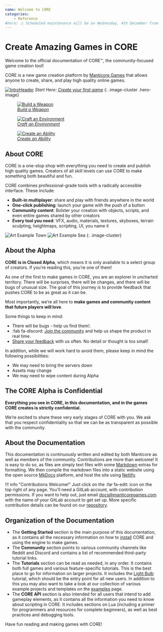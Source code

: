 ```yaml
---
name: Welcome to CORE
categories:
    - Reference
#hero: ⚠ Scheduled maintenance will be on Wednesday, 4th December from 03:00 (CET) until 05:00 (CET) ⚠
---
```


# Create Amazing Games in CORE

Welcome to the official documentation of CORE&trade;, the community-focused game creation tool!

CORE is a new game creation platform by [Manticore Games](https://www.manticoregames.com) that allows anyone to create, share, and play high quality online games.

[![IntroHeader](img/index_head.png "Intro")](getting_started/my_first_multiplayer_game.md)
_Start Here: [Create your first game](getting_started/my_first_multiplayer_game.md)_
{: .image-cluster .hero-image}

<div class="figure-block">
    <figure>
        <a href="tutorials/gameplay/weapon" title="Weapons">
            <img src="img/EditorManual/Weapons/holdingWeaponNew.png" alt="Build a Weapon"/>
            <figcaption><em>Build a Weapon</em></figcaption>
        </a>
    </figure>
    <figure>
        <a href="tutorials/art/environ_art_intro/" title="Environmental Art">
            <img src="img/EnvironIntro/image45.png" alt="Craft an Environment"/>
            <figcaption><em>Craft an Environment</em></figcaption>
        </a>
    </figure>
    <figure>
        <a href="tutorials/art/environ_art_intro/" title="Abilities">
            <img src="img/EditorManual/Abilities/FullProcess.gif" alt="Create an Ability"/>
            <figcaption><em>Create an Ability</em></figcaption>
        </a>
    </figure>
</div>

## About CORE

CORE is a one-stop shop with everything you need to create and publish high quality games. Creators of all skill levels can use CORE to make something both beautiful and fun.

CORE combines professional-grade tools with a radically accessible interface. These include:

- **Built-in multiplayer**: share and play with friends anywhere in the world
- **One-click publishing**: launch your game with the push of a button
- **Community content**: Bolster your creation with objects, scripts, and even entire games shared by other creators
- **Every tool you need**: VFX, audio, materials, textures, skyboxes, terrain sculpting, heightmaps, scripting, UI,  you name it

![Art Example Town](img/index_screenshot_1.png "Art Example Town")
![Art Example Sea](img/index_screenshot_2.png "Art Example Sea")
{: .image-cluster}

## About the Alpha

**CORE is in Closed Alpha**, which means it is only available to a select group of creators. If you’re reading this, you’re one of them!

As one of the first to make games in CORE, you are an explorer in uncharted territory. There will be surprises, there will be changes, and there will be bugs of unusual size. The goal of this journey is to provide feedback that pushes CORE to be as great as it can be.

Most importantly, we’re all here to **make games and community content that future players will love**.

Some things to keep in mind:

- There will be bugs - help us find them!.
- :fab fa-discord: [Join the community](https://discord.gg/85k8A7V) and help us shape the product in real time.
- [Share your feedback](https://docs.google.com/forms/d/e/1FAIpQLSdpHIY56by19xUTSJjLiCY64SOz5SOxhJU4Cf0HvODOkB0dhg/viewform) with us often. No detail or thought is too small!

In addition, while we will work hard to avoid them, please keep in mind the following possibilities:

- We may need to bring the servers down
- Assets may change
- We may need to wipe content during Alpha

## The CORE Alpha is Confidential

**Everything you see in CORE, in this documentation, and in the games CORE creates is strictly confidential.**

We’re excited to share these very early stages of CORE with you. We ask that you respect confidentiality so that we can be as transparent as possible with the community.

## About the Documentation

This documentation is continuously written and edited by both Manticore as well as members of the
community. Contributions are more than welcome! It is easy to do so, as files are simply text files
with some [Markdown](https://daringfireball.net/projects/markdown/syntax) extras for formatting. We then compile the markdown files into a static website
using the open source [MkDocs](https://www.mkdocs.org/) platform, and host the site using [Netlify](https://www.netlify.com).

!!! info "Contributions Welcome!"
    Just click on the :far fa-edit: icon on the top right of any page.
    You'll need a GitLab account, with contribution permissions. If you want to help out, just email [docs@manticoregames.com](mailto:docs@manticoregames.com) with the name of your GitLab account to get set up.
    More specific contribution details can be found on our [repository](https://gitlab.com/manticore-games/platform-documentation/blob/production-publish/CONTRIBUTING.MD).

## Organization of the Documentation

- The **Getting Started** section is the main purpose of this documentation, as it contains all the
  necessary information on how to [install](getting_started/editor_intro.md) CORE and using the engine to make games.
- The **Community** section points to various community channels like Reddit and Discord and contains
  a list of recommended third-party tutorial links.
- The **Tutorials** section can be read as needed, in any order. It contains both
  full games and various feature-specific tutorials. This is the best place to go for information on
  larger projects. It includes the [Light Bulb](tutorials/gameplay/lua_basics_lightbulb.md) tutorial, which should be the entry point for all new users. In addition to this you may also want to take a look at our collection of various example projects and templates on the [examples](tutorials/examples.md) page.
- The **CORE API** section is also intended for all users that intend to add gameplay elements, as it
  contains all the information you need to know about scripting in CORE. It includes sections on Lua
  (including a primer for programmers and resources for complete beginners), as well as best
  practices and debugging tools.

Have fun reading and making games with CORE!
